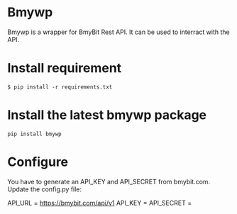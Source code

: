 # Bmywp


Bmywp is a wrapper for BmyBit Rest API. It can be used to interract with the API.


# Install requirement

```
$ pip install -r requirements.txt
```
# Install the latest bmywp package

```
pip install bmywp
```

# Configure

You have to generate an API_KEY and API_SECRET from bmybit.com. Update the config.py file:

API_URL    = https://bmybit.com/api/v1
API_KEY    = <your API key>
API_SECRET = <your API SECRET>
